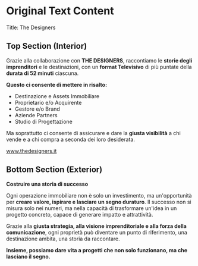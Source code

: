 # Original Text Content

Title: The Designers

## Top Section (Interior)
Grazie alla collaborazione con **THE DESIGNERS**, raccontiamo le **storie degli imprenditori** e le destinazioni, con un **format Televisivo** di più puntate della **durata di 52 minuti** ciascuna.

**Questo ci consente di mettere in risalto:**
* Destinazione e Assets Immobiliare
* Proprietario e/o Acquirente
* Gestore e/o Brand
* Aziende Partners
* Studio di Progettazione

Ma soprattutto ci consente di assicurare e dare la **giusta visibilità** a chi vende e a chi compra a seconda dei loro desiderata.

www.thedesigners.it

## Bottom Section (Exterior)
**Costruire una storia di successo**

Ogni operazione immobiliare non è solo un investimento, ma un'opportunità per **creare valore, ispirare e lasciare un segno duraturo**. Il successo non si misura solo nei numeri, ma nella capacità di trasformare un'idea in un progetto concreto, capace di generare impatto e attrattività.

Grazie alla **giusta strategia, alla visione imprenditoriale e alla forza della comunicazione**, ogni proprietà può diventare un punto di riferimento, una destinazione ambita, una storia da raccontare.

**Insieme, possiamo dare vita a progetti che non solo funzionano, ma che lasciano il segno.**
